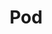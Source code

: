 ---
title: "Pod"
description: "Building blocks for running containers"
weight: 6
tags: [kubernetes,kubernetes-resources]
categories: "kubernetes"
level: "beginner"
---